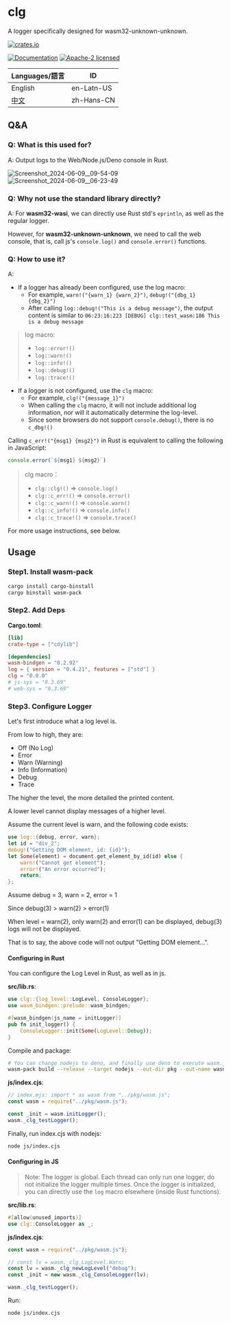 # clg

A logger specifically designed for wasm32-unknown-unknown.

[![crates.io](<https://img.shields.io/crates/v/clg.svg?label=lib(clg)>)](https://crates.io/crates/clg)

[![Documentation](https://img.shields.io/docsrs/clg?label=docs.rs)](https://docs.rs/clg)    [![Apache-2 licensed](https://img.shields.io/crates/l/clg)](../License)

| Languages/語言         | ID         |
| ---------------------- | ---------- |
| English                | en-Latn-US |
| [中文](./Readme-zh.md) | zh-Hans-CN |

## Q&A

### Q: What is this used for?

A: Output logs to the Web/Node.js/Deno console in Rust.

![Screenshot_2024-06-09__09-54-09](https://github.com/2moe/clg/assets/25324935/49c23c65-e9de-4cb0-aa57-7a3e51076778)
![Screenshot_2024-06-09__06-23-49](https://github.com/2moe/clg/assets/25324935/7873a1cc-9764-48b6-861d-b8f9d03693d0)

### Q: Why not use the standard library directly?

A: For **wasm32-wasi**, we can directly use Rust std's `eprintln`, as well as the regular logger.

However, for **wasm32-unknown-unknown**, we need to call the web console, that is, call js's `console.log()` and `console.error()` functions.

### Q: How to use it?

A:

- If a logger has already been configured, use the log macro:
  - For example, `warn!("{warn_1} {warn_2}")`, `debug!("{dbg_1} {dbg_2}")`
  - After calling `log::debug!("This is a debug message")`, the output content is similar to `06:23:16:223 [DEBUG] clg::test_wasm:186 This is a debug message`

> log macro:
>
> - `log::error!()`
> - `log::warn!()`
> - `log::info!()`
> - `log::debug!()`
> - `log::trace!()`

- If a logger is not configured, use the `clg` macro:
  - For example, `clg!("{message_1}")`
  - When calling the `clg` macro, it will not include additional log information, nor will it automatically determine the log-level.
  - Since some browsers do not support `console.debug()`, there is no `c_dbg!()`

Calling `c_err!("{msg1} {msg2}")` in Rust is equivalent to calling the following in JavaScript:

```js
console.error(`${msg1} ${msg2}`)
```

> clg macro：
>
> - `clg::clg!()` => `console.log()`
> - `clg::c_err!()` => `console.error()`
> - `clg::c_warn!()` => `console.warn()`
> - `clg::c_info!()` => `console.info()`
> - `clg::c_trace!()` =>  `console.trace()`

For more usage instructions, see below.

## Usage

### Step1. Install wasm-pack

```sh
cargo install cargo-binstall
cargo binstall wasm-pack
```

### Step2. Add Deps

**Cargo.toml**:

```toml
[lib]
crate-type = ["cdylib"]

[dependencies]
wasm-bindgen = "0.2.92"
log = { version = "0.4.21", features = ["std"] }
clg = "0.0.0"
# js-sys = "0.3.69"
# web-sys = "0.3.69"
```

### Step3. Configure Logger

Let's first introduce what a log level is.

From low to high, they are:

- Off    (No Log)
- Error
- Warn   (Warning)
- Info   (Information)
- Debug
- Trace

The higher the level, the more detailed the printed content.

A lower level cannot display messages of a higher level.

Assume the current level is warn, and the following code exists:

```rust
use log::{debug, error, warn};
let id = "div_2";
debug!("Getting DOM element, id: {id}");
let Some(element) = document.get_element_by_id(id) else {
    warn!("Cannot get element");
    error!("An error occurred");
    return;
};
```

Assume debug = 3, warn = 2, error = 1

Since debug(3) > warn(2) > error(1)

When level = warn(2), only warn(2) and error(1) can be displayed, debug(3) logs will not be displayed.

That is to say, the above code will not output "Getting DOM element...".

#### Configuring in Rust

You can configure the Log Level in Rust, as well as in js.

**src/lib.rs**:

```rust
use clg::{log_level::LogLevel, ConsoleLogger};
use wasm_bindgen::prelude::wasm_bindgen;

#[wasm_bindgen(js_name = initLogger)]
pub fn init_logger() {
    ConsoleLogger::init(Some(LogLevel::Debug));
}
```

Compile and package:

```sh
# You can change nodejs to deno, and finally use deno to execute wasm.js
wasm-pack build --release --target nodejs --out-dir pkg --out-name wasm
```

**js/index.cjs**:

```js
// index.mjs: import * as wasm from "../pkg/wasm.js";
const wasm = require("../pkg/wasm.js");

const _init = wasm.initLogger();
wasm._clg_testLogger();
```

Finally, run index.cjs with nodejs:

```sh
node js/index.cjs
```

#### Configuring in JS

> Note: The logger is global. Each thread can only run one logger, do not initialize the logger multiple times.
> Once the logger is initialized, you can directly use the `log` macro elsewhere (inside Rust functions).

**src/lib.rs**:

```rust
#[allow(unused_imports)]
use clg::ConsoleLogger as _;
```

**js/index.cjs**:

```js
const wasm = require("../pkg/wasm.js");

// const lv = wasm._clg_LogLevel.Warn;
const lv = wasm._clg_newLogLevel("debug");
const _init = new wasm._clg_ConsoleLogger(lv);

wasm._clg_testLogger();
```

Run:

```sh
node js/index.cjs
```
